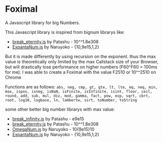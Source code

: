 # Foximal
A Javascript library for big Numbers.

This Javascript library is inspired from bignum librarys like:
* [break_eternity.js](https://github.com/Patashu/break_eternity.js) by Patashu - 10^^1.8e308
* [ExpantaNum.js](https://github.com/Naruyoko/ExpantaNum.js) by Naruyoko - {10,9e15,1,2}

But it is made differently by using recursion on the exponent. 
thus the max value is theoretically only limited by the max Callstack size of your Browser, 
but will drastically lose performance on higher numbers (F60^F60 = 100ms for me).
I was able to create a Foximal with the value F2510 or 10^^2510 on Chrome

Functions are as follows: `abs, neg, cmp, gt, gte, lt, lte, eq, neq, min, max, ispos, isneg, isNaN, isFinite, isInfinite, isint, floor, ceil, round, add, sub, mul, div, mod, gamma, fact, pow, exp, sqrt, cbrt, root, log10, logbase, ln, lambertw, ssrt, toNumber, toString`

some other better big number librarys with max value:
* [break_infinity.js](https://github.com/Patashu/break_infinity.js) by Patashu - e9e15
* [break_eternity.js](https://github.com/Patashu/break_eternity.js) by Patashu - 10^^1.8e308
* [OmegaNum.js](https://github.com/Naruyoko/OmegaNum.js) by Naruyoko - 10{9e15}10
* [ExpantaNum.js](https://github.com/Naruyoko/ExpantaNum.js) by Naruyoko - {10,9e15,1,2}
